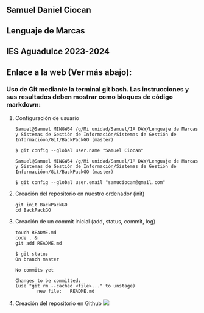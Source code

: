 ## Samuel Daniel Ciocan
## Lenguaje de Marcas
## IES Aguadulce 2023-2024
## Enlace a la web (Ver más abajo):

### Uso de Git mediante la terminal git bash. Las instrucciones y sus resultados deben mostrar como bloques de código markdown:

1. Configuración de usuario

    ```
    Samuel@Samuel MINGW64 /g/Mi unidad/Samuel/1º DAW/Lenguaje de Marcas y Sistemas de Gestión de Información/Sistemas de Gestión de Informacióon/Git/BackPackGO (master)

    $ git config --global user.name "Samuel Ciocan"

    Samuel@Samuel MINGW64 /g/Mi unidad/Samuel/1º DAW/Lenguaje de Marcas y Sistemas de Gestión de Información/Sistemas de Gestión de Informacióon/Git/BackPackGO (master)

    $ git config --global user.email "samuciocan@gmail.com"
    ```

2. Creación del repositorio en nuestro ordenador (init)

    ```
    git init BackPackGO
    cd BackPackGO
    ```

3.  Creación de un commit inicial (add, status, commit, log)
    ```
    touch README.md
    code . &
    git add README.md
    ```

    ```
    $ git status
    On branch master

    No commits yet

    Changes to be committed:
    (use "git rm --cached <file>..." to unstage)
            new file:   README.md
    ```

4.  Creación del repositorio en Github
    ![](/img/imagen1.png)
